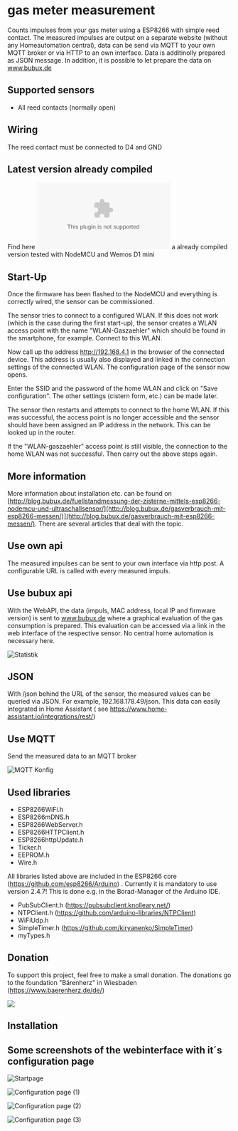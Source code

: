 # gas meter measurement
Counts impulses from your gas meter using a ESP8266 with simple reed contact. The measured impulses are output on a separate website (without any Homeautomation central), data can be send via MQTT to your own MQTT broker or via HTTP to an own interface. Data is additinolly prepared as JSON message. In addition, it is possible to let prepare the data on www.bubux.de

## Supported sensors

- All reed contacts (normally open)

## Wiring

The reed contact must be connected to D4 and GND

## Latest version already compiled

Find here ![Version 1030](https://github.com/diefenbecker/zisternenmessung/blob/main/opencistern_1030.bin?raw=true) a already compiled version tested with NodeMCU and Wemos D1 mini

## Start-Up

Once the firmware has been flashed to the NodeMCU and everything is correctly wired, the sensor can be commissioned.

The sensor tries to connect to a configured WLAN. If this does not work (which is the case during the first start-up), the sensor creates a WLAN access point with the name "WLAN-Gaszaehler" which should be found in the smartphone, for example. Connect to this WLAN.

Now call up the address http://192.168.4.1 in the browser of the connected device. This address is usually also displayed and linked in the connection settings of the connected WLAN. The configuration page of the sensor now opens.

Enter the SSID and the password of the home WLAN and click on "Save configuration". The other settings (cistern form, etc.) can be made later.

The sensor then restarts and attempts to connect to the home WLAN. If this was successful, the access point is no longer accessible and the sensor should have been assigned an IP address in the network. This can be looked up in the router.

If the "WLAN-gaszaehler" access point is still visible, the connection to the home WLAN was not successful. Then carry out the above steps again.


## More information

More information about installation etc. can be found on [http://blog.bubux.de/fuellstandmessung-der-zisterne-mittels-esp8266-nodemcu-und-ultraschallsensor/](http://blog.bubux.de/gasverbrauch-mit-esp8266-messen/)](http://blog.bubux.de/gasverbrauch-mit-esp8266-messen/). There are several articles that deal with the topic.


## Use own api

The measured impulses can be sent to your own interface via http post. A configurable URL is called with every measured impuls.

## Use bubux api

With the WebAPI, the data (impuls, MAC address, local IP and firmware version) is sent to www.bubux.de where a graphical evaluation of the gas consumption is prepared. This evaluation can be accessed via a link in the web interface of the respective sensor. No central home automation is necessary here.

![Statistik]([https://github.com/diefenbecker/opengasmeter/screenshots/gas_auswertung.PNG](https://github.com/diefenbecker/opengasmeter/blob/main/screenshots/gas_auswertung.PNG))

## JSON
  
With /json behind the URL of the sensor, the measured values can be queried via JSON. For example, 192.168.178.49/json.
This data can easily integrated in Home Assistant ( see https://www.home-assistant.io/integrations/rest/) 
  
## Use MQTT

Send the measured data to an MQTT broker

![MQTT Konfig]([https://github.com/diefenbecker/screenshots/gas_mqtt.PNG](https://github.com/diefenbecker/opengasmeter/blob/main/screenshots/gaszaehler_mqtt.png))


## Used libraries

- ESP8266WiFi.h
- ESP8266mDNS.h
- ESP8266WebServer.h
- ESP8266HTTPClient.h
- ESP8266httpUpdate.h
- Ticker.h
- EEPROM.h
- Wire.h

All libraries listed above are included in the ESP8266 core (https://github.com/esp8266/Arduino) . Currently it is mandatory to use version 2.4.7! This is done e.g. in the Borad-Manager of the Arduino IDE.

- PubSubClient.h (https://pubsubclient.knolleary.net/)
- NTPClient.h (https://github.com/arduino-libraries/NTPClient)
- WiFiUdp.h
- SimpleTimer.h (https://github.com/kiryanenko/SimpleTimer)
- myTypes.h

## Donation

To support this project, feel free to make a small donation. The donations go to the foundation "Bärenherz" in Wiesbaden (https://www.baerenherz.de/de/)

[![](https://www.paypalobjects.com/en_US/i/btn/btn_donateCC_LG.gif)](https://www.paypal.com/donate/?hosted_button_id=2GUA7DMLQRAUY)

## Installation


## Some screenshots of the webinterface with it´s configuration page

![Startpage]([https://github.com/diefenbecker/zisternenmessung/blob/main/screenshots/startseite.PNG?raw=true](https://github.com/diefenbecker/opengasmeter/blob/main/screenshots/gaszaehler_screenshot1.PNG))

![Configuration page (1)](https://github.com/diefenbecker/zisternenmessung/blob/main/screenshots/konfig1.PNG?raw=true)

![Configuration page (2)](https://github.com/diefenbecker/zisternenmessung/blob/main/screenshots/konfig2.PNG?raw=true)

![Configuration page (3)](https://github.com/diefenbecker/zisternenmessung/blob/main/screenshots/konfig3.PNG?raw=true)
